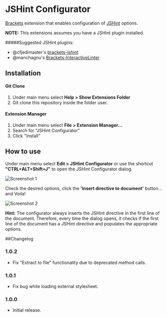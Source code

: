 JSHint Configurator
===================

[Brackets](http://brackets.io/) extension that enables configuration of [JSHint](http://www.jshint.com/) options.

**NOTE:** This extensions assumes you have a JSHint plugin installed. 

#####Suggested JSHint plugins:
- @cfjedimaster's [brackets-jshint](https://github.com/cfjedimaster/brackets-jshint)
- @manchagnu's [Brackets-InteractiveLinter](https://github.com/MiguelCastillo/Brackets-InteractiveLinter)

## Installation

#### Git Clone
1. Under main menu select **Help > Show Extensions Folder**
2. Git clone this repository inside the folder user.

#### Extension Manager
1. Under main menu select **File > Extension Manager...**
2. Search for "JSHint Configurator"
3. Click "Install"


## How to use

Under main menu select **Edit > JSHint Configurator** or use the shortcut **"CTRL+ALT+Shift+J"** to open the JSHint Configurator dialog.

![Screenshot 1](https://github.com/georapbox/brackets-JSHint-Configurator/blob/master/screenshots/screen-1.png)

Check the desired options, click the **'Insert directive to document'** button... and Voila!

![Screenshot 2](https://github.com/georapbox/brackets-JSHint-Configurator/blob/master/screenshots/screen-2.png)

**Hint:** The configurator always inserts the JSHint directive in the first line of the document. Therefore, every time the dialog opens, it checks if the first line of the document has a JSHint directive and populates the appropriate options.

##Changelog

### 1.0.2
- Fix "Extract to file" functionality due to deprecated method calls.

### 1.0.1
- Fix bug while loading external stylesheet.

### 1.0.0
- Initial release.
